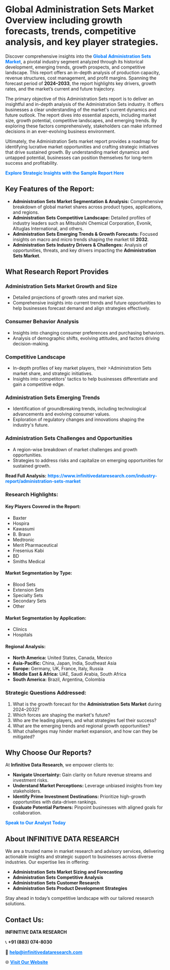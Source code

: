<h1>Global Administration Sets Market Overview including growth forecasts, trends, competitive analysis, and key player strategies.</h1>
<p>
Discover comprehensive insights into the 
<a href="https://www.infinitivedataresearch.com/industry-report/administration-sets-market" rel="dofollow" style="color: #007BFF; text-decoration: none;"><strong>Global Administration Sets Market</strong></a>, a pivotal industry segment analyzed through its historical development, emerging trends, growth prospects, and competitive landscape. This report offers an in-depth analysis of production capacity, revenue structures, cost management, and profit margins. Spanning the forecast period of <strong>2024–2033</strong>, the report highlights key drivers, growth rates, and the market’s current and future trajectory.
</p>
<p>
The primary objective of this Administration Sets report is to deliver an insightful and in-depth analysis of the Administration Sets industry. It offers businesses a clear understanding of the market's current dynamics and future outlook. The report dives into essential aspects, including market size, growth potential, competitive landscapes, and emerging trends. By exploring these factors comprehensively, stakeholders can make informed decisions in an ever-evolving business environment.
</p>
<p>
Ultimately, the Administration Sets market report provides a roadmap for identifying lucrative market opportunities and crafting strategic initiatives that drive sustained growth. By understanding market dynamics and untapped potential, businesses can position themselves for long-term success and profitability.
</p>
<p>
<a href="https://www.infinitivedataresearch.com/request-sample/reportId=106026" style="color: #007BFF; text-decoration: none;"><strong>Explore Strategic Insights with the Sample Report Here</strong></a>
</p>

<h2>Key Features of the Report:</h2>
<ul>
<li><strong>Administration Sets Market Segmentation & Analysis:</strong> Comprehensive breakdown of global market shares across product types, applications, and regions.</li>
<li><strong>Administration Sets Competitive Landscape:</strong> Detailed profiles of industry leaders such as Mitsubishi Chemical Corporation, Evonik, Altuglas International, and others.</li>
<li><strong>Administration Sets Emerging Trends & Growth Forecasts:</strong> Focused insights on macro and micro trends shaping the market till <strong>2032</strong>.</li>
<li><strong>Administration Sets Industry Drivers & Challenges:</strong> Analysis of opportunities, threats, and key drivers impacting the <strong>Administration Sets Market</strong>.</li>
</ul>

<h2>What Research Report Provides</h2>
<h3>Administration Sets Market Growth and Size</h3>
<ul>
<li>Detailed projections of growth rates and market size.</li>
<li>Comprehensive insights into current trends and future opportunities to help businesses forecast demand and align strategies effectively.</li>
</ul>

<h3>Consumer Behavior Analysis</h3>
<ul>
<li>Insights into changing consumer preferences and purchasing behaviors.</li>
<li>Analysis of demographic shifts, evolving attitudes, and factors driving decision-making.</li>
</ul>

<h3>Competitive Landscape</h3>
<ul>
<li>In-depth profiles of key market players, their >Administration Sets market share, and strategic initiatives.</li>
<li>Insights into competitors' tactics to help businesses differentiate and gain a competitive edge.</li>
</ul>

<h3>Administration Sets Emerging Trends</h3>
<ul>
<li>Identification of groundbreaking trends, including technological advancements and evolving consumer values.</li>
<li>Exploration of regulatory changes and innovations shaping the industry's future.</li>
</ul>

<h3>Administration Sets Challenges and Opportunities</h3>
<ul>
<li>A region-wise breakdown of market challenges and growth opportunities.</li>
<li>Strategies to address risks and capitalize on emerging opportunities for sustained growth.</li>
</ul>
<p><strong>Read Full Analysis:</strong> <a href="https://www.infinitivedataresearch.com/industry-report/administration-sets-market" rel="dofollow" style="color: #007BFF; text-decoration: none;"><strong>https://www.infinitivedataresearch.com/industry-report/administration-sets-market</strong></a></p>
<h3>Research Highlights:</h3>
<h4>Key Players Covered in the Report:</h4>
<ul><li>Baxter</li><li>Hospira</li><li>Kawasumi</li><li>B. Braun</li><li>Medtronic</li><li>Merit Pharmaceutical</li><li>Fresenius Kabi</li><li>BD</li><li>Smiths Medical</li></ul>
<h4>Market Segmentation by Type:</h4>
<ul><li>Blood Sets</li><li>Extension Sets</li><li>Specialty Sets</li><li>Secondary Sets</li><li>Other</li></ul>
<h4>Market Segmentation by Application:</h4>
<ul><li>Clinics</li><li>Hospitals</li></ul>

<h4>Regional Analysis:</h4>
<ul>
<li><strong>North America:</strong> United States, Canada, Mexico</li>
<li><strong>Asia-Pacific:</strong> China, Japan, India, Southeast Asia</li>
<li><strong>Europe:</strong> Germany, UK, France, Italy, Russia</li>
<li><strong>Middle East & Africa:</strong> UAE, Saudi Arabia, South Africa</li>
<li><strong>South America:</strong> Brazil, Argentina, Colombia</li>
</ul>

<h3>Strategic Questions Addressed:</h3>
<ol>
<li>What is the growth forecast for the <strong>Administration Sets Market</strong> during 2024–2032?</li>
<li>Which forces are shaping the market's future?</li>
<li>Who are the leading players, and what strategies fuel their success?</li>
<li>What are the emerging trends and regional growth opportunities?</li>
<li>What challenges may hinder market expansion, and how can they be mitigated?</li>
</ol>

<h2>Why Choose Our Reports?</h2>
<p>At <strong>Infinitive Data Research</strong>, we empower clients to:</p>
<ul>
<li><strong>Navigate Uncertainty:</strong> Gain clarity on future revenue streams and investment risks.</li>
<li><strong>Understand Market Perceptions:</strong> Leverage unbiased insights from key stakeholders.</li>
<li><strong>Identify Prime Investment Destinations:</strong> Prioritize high-growth opportunities with data-driven rankings.</li>
<li><strong>Evaluate Potential Partners:</strong> Pinpoint businesses with aligned goals for collaboration.</li>
</ul>
<p><a href="https://www.infinitivedataresearch.com/industry-report/administration-sets-market" rel="dofollow" style="color: #007BFF; text-decoration: none;"><strong>Speak to Our Analyst Today</strong></a></p>

<h2>About INFINITIVE DATA RESEARCH</h2>
<p>We are a trusted name in market research and advisory services, delivering actionable insights and strategic support to businesses across diverse industries. Our expertise lies in offering:</p>
<ul>
<li><strong>Administration Sets Market Sizing and Forecasting</strong></li>
<li><strong>Administration Sets Competitive Analysis</strong></li>
<li><strong>Administration Sets Customer Research</strong></li>
<li><strong>Administration Sets Product Development Strategies</strong></li>
</ul>
<p>Stay ahead in today’s competitive landscape with our tailored research solutions.</p>

<h2>Contact Us:</h2>
<p><strong>INFINITIVE DATA RESEARCH</strong></p>
<p>📞 <strong>+91 (883) 074-8030</strong></p>
<p>📧 <strong><a href="mailto:help@infinitivedataresearch.com" style="color: #007BFF;">help@infinitivedataresearch.com</a></strong></p>
<p>🌐 <strong><a href="https://www.infinitivedataresearch.com" rel="dofollow" style="color: #007BFF;">Visit Our Website</a></strong></p>